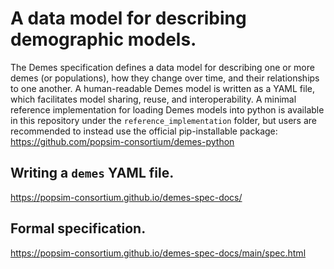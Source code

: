 # A data model for describing demographic models.

The Demes specification defines a data model for describing one or
more demes (or populations), how they change over time, and their
relationships to one another. A human-readable Demes model is written
as a YAML file, which facilitates model sharing, reuse, and interoperability.
A minimal reference implementation for loading Demes models into python is
available in this repository under the `reference_implementation` folder,
but users are recommended to instead use the official pip-installable
package: https://github.com/popsim-consortium/demes-python

## Writing a `demes` YAML file.

https://popsim-consortium.github.io/demes-spec-docs/

## Formal specification.

https://popsim-consortium.github.io/demes-spec-docs/main/spec.html
